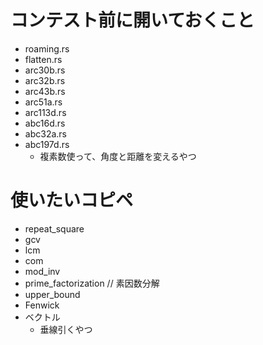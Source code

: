# コンテスト前に開いておくこと
- roaming.rs
- flatten.rs
- arc30b.rs
- arc32b.rs
- arc43b.rs
- arc51a.rs
- arc113d.rs
- abc16d.rs
- abc32a.rs
- abc197d.rs
  - 複素数使って、角度と距離を変えるやつ

# 使いたいコピペ
- repeat_square
- gcv
- lcm
- com
- mod_inv
- prime_factorization // 素因数分解
- upper_bound
- Fenwick
- ベクトル
  - 垂線引くやつ
